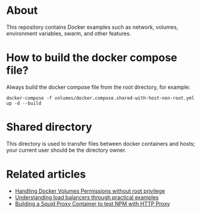 # About

This repository contains Docker examples such as network, volumes, environment variables, swarm, and other features.

# How to build the docker compose file?

Always build the docker compose file from the root directory, for example:

```shell
docker-compose -f volumes/docker.compose.shared-with-host-non-root.yml up -d --build
```
# Shared directory

This directory is used to transfer files between docker containers and hosts; your current user should be the directory owner.

# Related articles

 - [Handling Docker Volumes Permissions without root privilege](https://willsena.dev/handling-docker-volumes-permissions-without-root-privilege/)
 - [Understanding load balancers through practical examples](https://willsena.dev/understanding-load-balancers-through-practical-examples/)
 - [Building a Squid Proxy Container to test NPM with HTTP Proxy](https://willsena.dev/building-a-squid-proxy-container-to-test-npm-with-http-proxy/)
